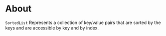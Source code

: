 ﻿# About

`SortedList` Represents a collection of key/value pairs that are sorted by the keys and are accessible by key and by index.